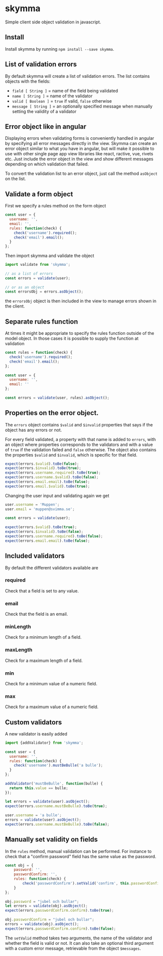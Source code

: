 # skymma
Simple client side object validation in javascript.

## Install
Install skymma by running `npm install --save skymma`.

## List of validation errors
By default skymma will create a list of validation errors. The list contains objects with the fields:

* `field [ String ]` = name of the field being validated
* `name [ String ]` = name of the validator
* `valid [ Boolean ]` = `true` if valid, `false` otherwise
* `message [ String ]` = an optionally specified message when manually setting the validity of a validator 

## Error object like in angular
Displaying errors when validating forms is conveniently handled in angular by specifying all error messages directly in the view. Skymma can create an error object similar to what you have in angular, but will make it possible to use with other single page app view libraries like react, ractive, vue, rivets etc. Just include the error object in the view and show different messages depending on which validation that failed.

To convert the validation list to an error object, just call the method `asObject` on the list.

## Validate a form object
First we specify a rules method on the form object

```javascript
const user = {
  username: '',
  email: '',
  rules: function(check) {
    check('username').required();
    check('email').email();
  }
};
```

Then import skymma and validate the object

```javascript
import validate from 'skymma';
 
// as a list of errors
const errors = validate(user);
 
// or as an object
const errorsObj = errors.asObject();
```

the `errorsObj` object is then included in the view to manage errors shown in the client.

## Separate rules function

At times it might be appropriate to specify the rules function outside of the model object. In those cases it is possible to supply the function at validation

```javascript
const rules = function(check) {
  check('username').required();
  check('email').email();
};
 
const user = {
  username: '',
  email: ''
};
 
const errors = validate(user, rules).asObject();
```

## Properties on the error object.
The `errors` object contains `$valid` and `$invalid` properties that says if the object has any errors or not.

For every field validated, a property with that name is added to `errors`, with an object where properties corresponds to the validators and with a value of `true` if the validation failed and `false` otherwise. The object also contains the properties `$valid` and `$invalid`, which is specific for that field.

```javascript
expect(errors.$valid).toBe(false);
expect(errors.$invalid).toBe(true);
expect(errors.username.required).toBe(true);
expect(errors.username.$valid).toBe(false);
expect(errors.email.email).toBe(false);
expect(errors.email.$valid).toBe(true);
```

Changing the user input and validating again we get

```javascript
user.username = 'Muppen';
user.email = 'muppen@svimma.se';
 
const errors = validate(user);
 
expect(errors.$valid).toBe(true);
expect(errors.$invalid).toBe(false);
expect(errors.username.required).toBe(false);
expect(errors.email.email).toBe(false);
```

## Included validators
By default the different validators available are

### required
Check that a field is set to any value.

### email
Check that the field is an email.

### minLength
Check for a minimum length of a field.

### maxLength
Check for a maximum length of a field.

### min
Check for a minimum value of a numeric field.

### max
Check for a maximum value of a numeric field.

## Custom validators
A new validator is easily added

```javascript
import {addValidator} from 'skymma';
 
const user = {
  username: '',
  rules: function(check) {
    check('username').mustBeBulle('a bulle');
  }
};
 
addValidator('mustBeBulle', function(bulle) {
  return this.value == bulle;
});
 
let errors = validate(user).asObject();
expect(errors.username.mustBeBulle).toBe(true);
 
user.username = 'a bulle';
errors = validate(user).asObject();
expect(errors.username.mustBeBulle).toBe(false);
```

## Manually set validity on fields
In the `rules` method, manual validation can be performed. For instance to check that a "confirm password" field has the same value as the password.

```javascript
const obj = {
    password: '',
    passwordConfirm: '',
    rules: function(check) {
        check('passwordConfirm').setValid('confirm', this.passwordConfirm == this.password);
    }
};
 
obj.password = "jubel och bullar";
let errors = validate(obj).asObject();
expect(errors.passwordConfirm.confirm).toBe(true);
 
obj.passwordConfirm = "jubel och bullar";
errors = validate(obj).asObject();
expect(errors.passwordConfirm.confirm).toBe(false);
```

The `setValid` method takes two arguments, the name of the validator and whether the field is valid or not. It can also take an optional third argument with
a custom error message, retrievable from the object `$messages`.